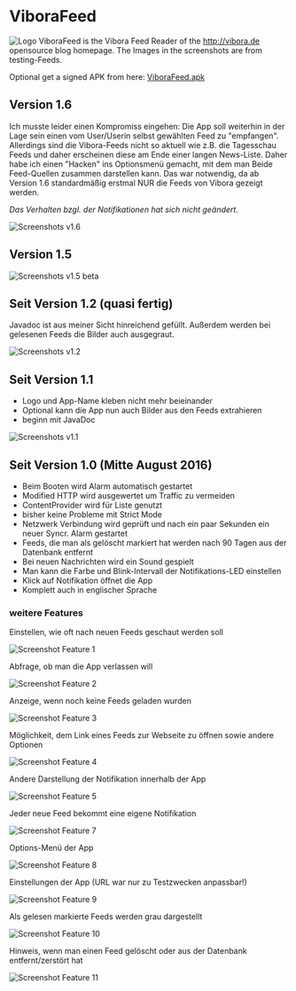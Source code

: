 # ViboraFeed

![Logo](app/src/main/res/mipmap-mdpi/ic_launcher.png) ViboraFeed is the Vibora Feed Reader of the http://vibora.de opensource blog homepage.
The Images in the screenshots are from testing-Feeds.

Optional get a signed APK from here: [ViboraFeed.apk](https://github.com/no-go/ViboraFeed/blob/master/app/app-release.apk?raw=true)

## Version 1.6

Ich musste leider einen Kompromiss eingehen: Die App soll weiterhin in der Lage sein einen vom User/Userin selbst gewählten Feed zu "empfangen". Allerdings sind die Vibora-Feeds nicht so aktuell wie z.B. die Tagesschau Feeds und daher erscheinen diese am Ende einer langen News-Liste. Daher habe ich einen "Hacken" ins Optionsmenü gemacht, mit dem man Beide Feed-Quellen zusammen darstellen kann. Das war notwendig, da ab Version 1.6 standardmäßig erstmal NUR die Feeds von Vibora gezeigt werden.

*Das Verhalten bzgl. der Notifikationen hat sich nicht geändert.*

![Screenshots v1.6](img/v16.jpg)

## Version 1.5

![Screenshots v1.5 beta](img/v15.jpg)

## Seit Version 1.2 (quasi fertig)

Javadoc ist aus meiner Sicht hinreichend gefüllt. Außerdem werden bei gelesenen Feeds die Bilder auch ausgegraut.

![Screenshots v1.2](img/v12.jpg)

## Seit Version 1.1

- Logo und App-Name kleben nicht mehr beieinander
- Optional kann die App nun auch Bilder aus den Feeds extrahieren
- beginn mit JavaDoc

![Screenshots v1.1](img/v11.jpg)

## Seit Version 1.0 (Mitte August 2016)

- Beim Booten wird Alarm automatisch gestartet
- Modified HTTP wird ausgewertet um Traffic zu vermeiden
- ContentProvider wird für Liste genutzt
- bisher keine Probleme mit Strict Mode
- Netzwerk Verbindung wird geprüft und nach ein paar Sekunden ein neuer Syncr. Alarm gestartet
- Feeds, die man als gelöscht markiert hat werden nach 90 Tagen aus der Datenbank entfernt
- Bei neuen Nachrichten wird ein Sound gespielt
- Man kann die Farbe und Blink-Intervall der Notifikations-LED einstellen
- Klick auf Notifikation öffnet die App
- Komplett auch in englischer Sprache

### weitere Features

Einstellen, wie oft nach neuen Feeds geschaut werden soll

![Screenshot Feature 1](img/feature_alarmmanager-sync-intervall.jpg)

Abfrage, ob man die App verlassen will

![Screenshot Feature 2](img/feature_dialog.jpg)

Anzeige, wenn noch keine Feeds geladen wurden

![Screenshot Feature 3](img/feature_empty.jpg)

Möglichkeit, dem Link eines Feeds zur Webseite zu öffnen sowie andere Optionen

![Screenshot Feature 4](img/feature_feed-context-menu.jpg)

Andere Darstellung der Notifikation innerhalb der App

![Screenshot Feature 5](img/feature_inApp-Notifications.jpg)

Jeder neue Feed bekommt eine eigene Notifikation

![Screenshot Feature 7](img/feature_notifications.jpg)

Options-Menü der App

![Screenshot Feature 8](img/feature_options.jpg)

Einstellungen der App (URL war nur zu Testzwecken anpassbar!)

![Screenshot Feature 9](img/feature_preferences.jpg)

Als gelesen markierte Feeds werden grau dargestellt

![Screenshot Feature 10](img/feature_readed.jpg)

Hinweis, wenn man einen Feed gelöscht oder aus der Datenbank entfernt/zerstört hat

![Screenshot Feature 11](img/feature_toast.jpg)
